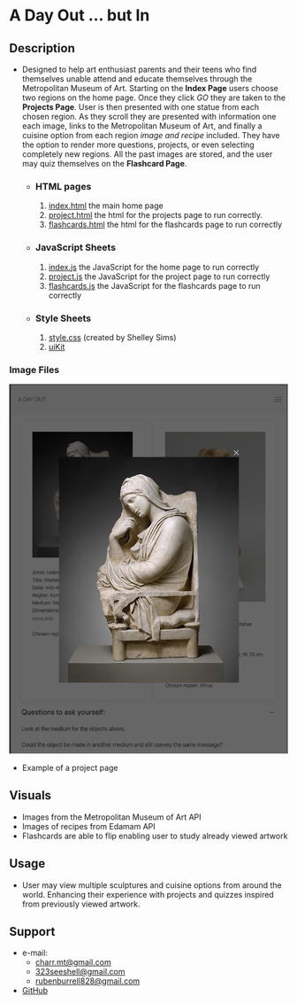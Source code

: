 #  **A Day Out ... but In** #

## **Description**

-  Designed to help art enthusiast parents and their teens who find themselves unable attend and educate themselves through the Metropolitan Museum of Art. Starting on the **Index Page** users choose two regions on the home page. Once they click *GO* they are taken to the **Projects Page**. User is then presented with one statue from each chosen region. As they scroll they are presented with information one each image, links to the Metropolitan Museum of Art, and finally a cuisine option from each region *image and recipe* included. They have the option to render more questions, projects, or even selecting completely new regions. All the past images are stored, and the user may quiz themselves on the **Flashcard Page**.

    - ### **HTML pages**
         1. [index.html](index.html)    the main home page
         2. [project.html](project.html)    the html for the projects page to run correctly.
         3. [flashcards.html](flashcards.html)  the html for the flashcards page to run correctly
    
    - ### **JavaScript Sheets** 
         1. [index.js](assets/js/index.js)  the JavaScript for the home page to run correctly
         2. [project.js](assets/js/project.js)  the JavaScript for the project page to run correctly
         3. [flashcards.js](assets/js/flashcards.js)    the JavaScript for the flashcards page to run correctly


    - ### **Style Sheets**
         1. [style.css](assets/css/style.css) (created by Shelley Sims)
         2. [uiKit](https://getuikit.com/docs/introduction)


### **Image Files** 
![alt](assets/images/aDayOutObjectZoom.png)
- Example of a project page
        
## **Visuals**
- Images from the Metropolitan Museum of Art API
- Images of recipes from Edamam API
- Flashcards are able to flip enabling user to study already viewed artwork

## **Usage**
- User may view multiple sculptures and cuisine options from around the world. Enhancing their experience with projects and quizzes inspired from previously viewed artwork.

## **Support**
- e-mail:
    - charr.mt@gmail.com 
    - 323seeshell@gmail.com
    - rubenburrell828@gmail.com
- [GitHub](https://https://github.com/SeeShell/a-day-out)
